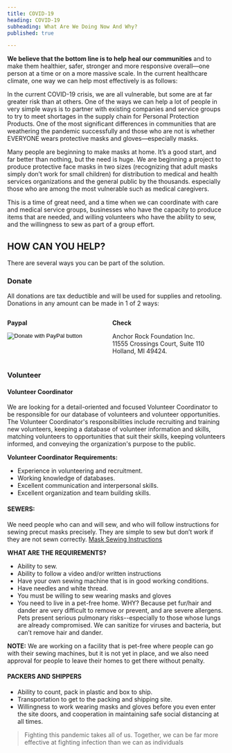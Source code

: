 ```yaml
---
title: COVID-19
heading: COVID-19
subheading: What Are We Doing Now And Why?
published: true

---
```

**We believe that the bottom line is to help heal our communities** and to make them healthier, safer, stronger and more responsive overall—one person at a time or on a more massive scale. In the current healthcare climate, one way we can help most effectively is as follows:

In the current COVID-19 crisis, we are all vulnerable, but some are at far greater risk than at others. One of the ways we can help a lot of people in very simple ways is to partner with existing companies and service groups to try to meet shortages in the supply chain for Personal Protection Products. One of the most significant differences in communities that are weathering the pandemic successfully and those who are not is whether EVERYONE wears protective masks and gloves—especially masks.

Many people are beginning to make masks at home. It’s a good start, and far better than nothing, but the need is huge.
We are beginning a project to produce protective face masks in two sizes (recognizing that adult masks simply don’t
work for small children) for distribution to medical and health services organizations and the general public by the
thousands. especially those who are among the most vulnerable such as medical caregivers.

This is a time of great need, and a time when we can coordinate with care and medical service groups, businesses who
have the capacity to produce items that are needed, and willing volunteers who have the ability to sew, and the
willingness to sew as part of a group effort.

## HOW CAN YOU HELP?

There are several ways you can be part of the solution.

### Donate
All donations are tax deductible and will be used for supplies and retooling.
Donations in any amount can be made in 1 of 2 ways:

<div class="columns">
  <div class="column">

__Paypal__

<form action="https://www.paypal.com/cgi-bin/webscr" method="post" target="_top">
  <input type="hidden" name="cmd" value="_s-xclick" />
  <input type="hidden" name="hosted_button_id" value="MPBLRY2UJ2CJJ" />
  <input type="image" src="https://www.paypalobjects.com/en_US/i/btn/btn_donateCC_LG.gif" border="0" name="submit"
    title="PayPal - The safer, easier way to pay online!" alt="Donate with PayPal button" />
</form>
  </div>
  <div class="column">

__Check__

Anchor Rock Foundation Inc.<br/>
11555 Crossings Court, Suite 110<br />
Holland, MI 49424.
  </div>
</div>




### Volunteer

#### Volunteer Coordinator

We are looking for a detail-oriented and focused Volunteer Coordinator to be responsible for our database of volunteers
and volunteer opportunities. The Volunteer Coordinator's responsibilities include recruiting and training new
volunteers, keeping a database of volunteer information and skills, matching volunteers to opportunities that suit their
skills, keeping volunteers informed, and conveying the organization's purpose to the public.

**Volunteer Coordinator Requirements:**

* Experience in volunteering and recruitment.
* Working knowledge of databases.
* Excellent communication and interpersonal skills.
* Excellent organization and team building skills.

#### SEWERS:

We need people who can and will sew, and who will follow instructions for sewing precut masks precisely. They are simple
to sew but don’t work if they are not sewn correctly.   [Mask Sewing Instructions](/covid-19/mask-sewing-instructions/)

**WHAT ARE THE REQUIREMENTS?**

* Ability to sew.
* Ability to follow a video and/or written instructions
* Have your own sewing machine that is in good working conditions.
* Have needles and white thread.
* You must be willing to sew wearing masks and gloves
* You need to live in a pet-free home. WHY? Because pet fur/hair and dander are very difficult to remove or prevent, and
are severe allergens. Pets present serious pulmonary risks--especially to those whose lungs are already compromised. We
can sanitize for viruses and bacteria, but can’t remove hair and dander.

**NOTE:** We are working on a facility that is pet-free where people can go with their sewing machines, but it is not
yet in
place, and we also need approval for people to leave their homes to get there without penalty.


#### PACKERS AND SHIPPERS

* Ability to count, pack in plastic and box to ship.
* Transportation to get to the packing and shipping site.
* Willingness to work wearing masks and gloves before you even enter the site doors, and cooperation in maintaining safe social distancing at all times.

<VolunteerForm />





> Fighting this pandemic takes all of us. Together, we can be far more effective at fighting infection than we can as individuals
